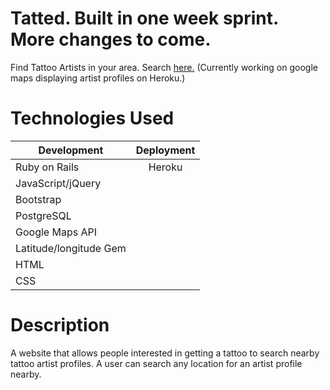 # Tatted. Built in one week sprint. More changes to come.
Find Tattoo Artists in your area.
Search [here.](https://dry-sierra-70053.herokuapp.com/ "Title") (Currently working on google maps displaying artist profiles on Heroku.)



[logo]: [URL=http://s1181.photobucket.com/user/Chav3zzz/media/tat1_zpsslawdyzj.png.html] "Logo Title Text 2"

# Technologies Used

| Development   | Deployment    |
| ------------- |:-------------:|
| Ruby on Rails | Heroku        |
| JavaScript/jQuery |           |
| Bootstrap     |               |
| PostgreSQL    |
| Google Maps API |
| Latitude/longitude Gem
| HTML          |               |
| CSS           |               |


# Description
A website that allows people interested in getting a tattoo to search nearby tattoo artist profiles. A user can search any location for an artist profile nearby.
